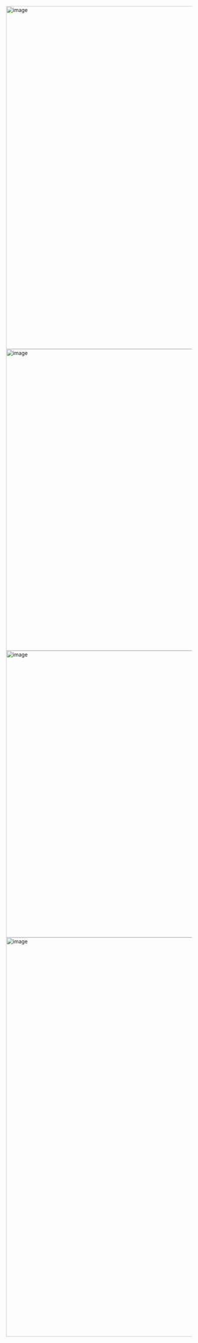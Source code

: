 <img width="1142" height="928" alt="image" src="https://github.com/user-attachments/assets/5b195d63-f291-440c-9788-5298f3b6cede" />

<img width="1118" height="816" alt="image" src="https://github.com/user-attachments/assets/11378a43-bb66-44c5-9f49-2e2c2a9fb51a" />

<img width="758" height="776" alt="image" src="https://github.com/user-attachments/assets/b34c1312-2a8a-4714-bf80-6b8e65f06fe9" />

<img width="1920" height="1080" alt="image" src="https://github.com/user-attachments/assets/d66e3001-19fa-4cdc-8c1e-35dd92b9a364" />

